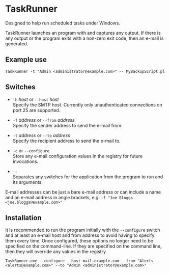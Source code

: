 # TaskRunner

Designed to help run scheduled tasks under Windows.

TaskRunner launches an program with and captures any output. If there is any output or the program exits with a non-zero exit code, then an e-mail is generated.

## Example use

```
TaskRunner -t "Admin <administrator@example.com>" -- MyBackupScript.pl
```

## Switches

- ```-h``` *host* or ```--host``` *host*  
Specify the SMTP host. Currently only unauthenticated connections on port 25 are supported.

- ```-f``` *address* or ```--from``` *address*  
Specify the sender address to send the e-mail from.

- ```-t``` *address* or ```--to``` *address*  
Specify the recipient address to send the e-mail to.

- ```-c``` or ```--configure```  
Store any e-mail configuration values in the registry for future invocations.

- ```--```  
Separates any switches for the application from the program to run and its arguments.

E-mail addresses can be just a bare e-mail address or can include a name and an e-mail address in angle brackets, e.g. ```-f "Joe Bloggs <joe.bloggs@example.com>"```

## Installation

It is recommended to run the program initially with the ```--configure``` switch and at least an e-mail host and from address to avoid having to specify them every time. Once configured, these options no longer need to be specified on the command-line. If they are specified on the command line, then they will override any values in the registry.

```
TaskRunner.exe --configure --host mail.example.com --from "Alerts <alerts@example.com>" --to "Admin <administrator@example.com>"
```
